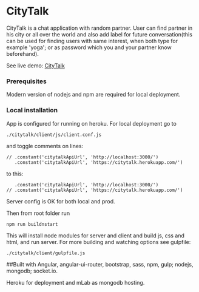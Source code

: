 # CityTalk

CityTalk is a chat application with random partner. User can find 
partner in his city or all over the world and also add label for 
future conversation(this can be used for finding users with same interest, 
when both type for example 'yoga'; or as password which you and your 
partner know beforehand).

See live demo: [CityTalk](https://citytalk.herokuapp.com/)

### Prerequisites

Modern version of nodejs and npm are required for local deployment.

### Local installation

App is configured for running on heroku. 
For local deployment go to 
```
./citytalk/client/js/client.conf.js
```
and toggle comments on lines:
```
// .constant('citytalkApiUrl', 'http://localhost:3000/')
   .constant('citytalkApiUrl', 'https://citytalk.herokuapp.com/')
```
to this:
```
   .constant('citytalkApiUrl', 'http://localhost:3000/')
// .constant('citytalkApiUrl', 'https://citytalk.herokuapp.com/')
```
Server config is OK for both local and prod.

Then from root folder run
```
npm run buildnstart
```
This will install node modules for server and client and build js, 
css and html, and run server. For more building and watching options 
see gulpfile:
```
./citytalk/client/gulpfile.js
```

##Built with
Angular, angular-ui-router, bootstrap, sass, npm, gulp;
nodejs, mongodb;
socket.io.

Heroku for deployment and mLab as mongodb hosting.